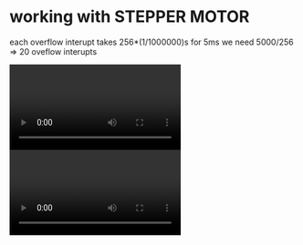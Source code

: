 # working with STEPPER MOTOR

each overflow interupt takes 256*(1/1000000)s for 5ms we need 5000/256 => 20 oveflow interupts 

![circuit](https://github.com/erfan-kanani/embeded-systems/blob/master/Ex%205/part%201/1.mp4)
![circuit](https://github.com/erfan-kanani/embeded-systems/blob/master/Ex%205/part%202/2.mp4)


